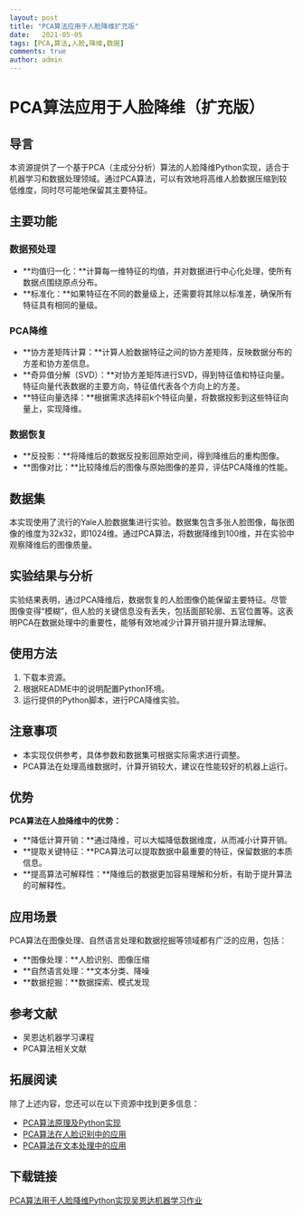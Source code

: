 ```yaml
---
layout: post
title: "PCA算法应用于人脸降维扩充版"
date:   2021-05-05
tags: [PCA,算法,人脸,降维,数据]
comments: true
author: admin
---
```

# PCA算法应用于人脸降维（扩充版）

## 导言

本资源提供了一个基于PCA（主成分分析）算法的人脸降维Python实现，适合于机器学习和数据处理领域。通过PCA算法，可以有效地将高维人脸数据压缩到较低维度，同时尽可能地保留其主要特征。

## 主要功能

### 数据预处理

- **均值归一化：**计算每一维特征的均值，并对数据进行中心化处理，使所有数据点围绕原点分布。
- **标准化：**如果特征在不同的数量级上，还需要将其除以标准差，确保所有特征具有相同的量级。

### PCA降维

- **协方差矩阵计算：**计算人脸数据特征之间的协方差矩阵，反映数据分布的方差和协方差信息。
- **奇异值分解（SVD）：**对协方差矩阵进行SVD，得到特征值和特征向量。特征向量代表数据的主要方向，特征值代表各个方向上的方差。
- **特征向量选择：**根据需求选择前k个特征向量，将数据投影到这些特征向量上，实现降维。

### 数据恢复

- **反投影：**将降维后的数据反投影回原始空间，得到降维后的重构图像。
- **图像对比：**比较降维后的图像与原始图像的差异，评估PCA降维的性能。

## 数据集

本实现使用了流行的Yale人脸数据集进行实验。数据集包含多张人脸图像，每张图像的维度为32x32，即1024维。通过PCA算法，将数据降维到100维，并在实验中观察降维后的图像质量。

## 实验结果与分析

实验结果表明，通过PCA降维后，数据恢复的人脸图像仍能保留主要特征。尽管图像变得“模糊”，但人脸的关键信息没有丢失，包括面部轮廓、五官位置等。这表明PCA在数据处理中的重要性，能够有效地减少计算开销并提升算法理解。

## 使用方法

1. 下载本资源。
2. 根据README中的说明配置Python环境。
3. 运行提供的Python脚本，进行PCA降维实验。

## 注意事项

- 本实现仅供参考，具体参数和数据集可根据实际需求进行调整。
- PCA算法在处理高维数据时，计算开销较大，建议在性能较好的机器上运行。

## 优势

**PCA算法在人脸降维中的优势：**

- **降低计算开销：**通过降维，可以大幅降低数据维度，从而减小计算开销。
- **提取关键特征：**PCA算法可以提取数据中最重要的特征，保留数据的本质信息。
- **提高算法可解释性：**降维后的数据更加容易理解和分析，有助于提升算法的可解释性。

## 应用场景

PCA算法在图像处理、自然语言处理和数据挖掘等领域都有广泛的应用，包括：

- **图像处理：**人脸识别、图像压缩
- **自然语言处理：**文本分类、降噪
- **数据挖掘：**数据探索、模式发现

## 参考文献

- 吴恩达机器学习课程
- PCA算法相关文献

## 拓展阅读

除了上述内容，您还可以在以下资源中找到更多信息：

- [PCA算法原理及Python实现](https://www.coursera.org/learn/machine-learning/lecture/principal-component-analysis/pca-and-svd)
- [PCA算法在人脸识别中的应用](https://arxiv.org/abs/1806.02519)
- [PCA算法在文本处理中的应用](https://www.cs.jhu.edu/~jason/papers/naacl.pdf)

## 下载链接

[PCA算法用于人脸降维Python实现吴恩达机器学习作业](https://pan.quark.cn/s/25ab81acd6d7)
